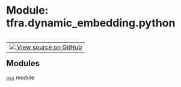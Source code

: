 <div itemscope itemtype="http://developers.google.com/ReferenceObject">
<meta itemprop="name" content="tfra.dynamic_embedding.python" />
<meta itemprop="path" content="Stable" />
</div>

# Module: tfra.dynamic_embedding.python

<!-- Insert buttons and diff -->

<table class="tfo-notebook-buttons tfo-api nocontent" align="left">
<td>
  <a target="_blank" href="https://github.com/tensorflow/recommenders-addons/tree/master/tensorflow_recommenders_addons/dynamic_embedding/python/__init__.py">
    <img src="https://www.tensorflow.org/images/GitHub-Mark-32px.png" />
    View source on GitHub
  </a>
</td>
</table>







## Modules

[`ops`](../../tfra/dynamic_embedding/python/ops.md) module

